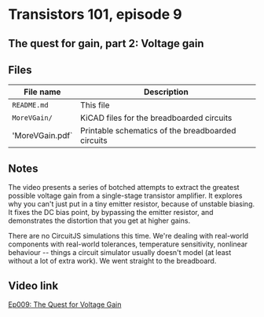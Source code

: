 # Transistors 101, episode 9
## The quest for gain, part 2: Voltage gain

## Files

| File name           | Description                                       |
| ------------------- | ------------------------------------------------- |
| `README.md`         | This file                                         |
| `MoreVGain/`        | KiCAD files for the breadboarded circuits         |
| 'MoreVGain.pdf`     | Printable schematics of the breadboarded circuits |

## Notes

The video presents a series of botched attempts to extract the
greatest possible voltage gain from a single-stage transistor
amplifier. It explores why you can't just put in a tiny emitter
resistor, because of unstable biasing. It fixes the DC bias point,
by bypassing the emitter resistor, and demonstrates the distortion
that you get at higher gains.

There are no CircuitJS simulations this time. We're dealing with
real-world components with real-world tolerances, temperature 
sensitivity, nonlinear behaviour -- things a circuit simulator
usually doesn't model (at least without a lot of extra work).
We went straight to the breadboard.

## Video link

[Ep009: The Quest for Voltage Gain](https://youtu.be/oWepMBOTbpU)
